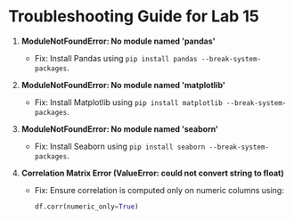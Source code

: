 # Troubleshooting Guide for Lab 15

1. **ModuleNotFoundError: No module named 'pandas'**
   - Fix: Install Pandas using `pip install pandas --break-system-packages`.

2. **ModuleNotFoundError: No module named 'matplotlib'**
   - Fix: Install Matplotlib using `pip install matplotlib --break-system-packages`.

3. **ModuleNotFoundError: No module named 'seaborn'**
   - Fix: Install Seaborn using `pip install seaborn --break-system-packages`.

4. **Correlation Matrix Error (ValueError: could not convert string to float)**
   - Fix: Ensure correlation is computed only on numeric columns using:
     ```python
     df.corr(numeric_only=True)
     ```
